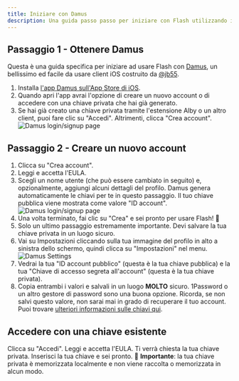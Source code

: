 ```yaml
---
title: Iniziare con Damus
description: Una guida passo passo per iniziare con Flash utilizzando il client iOS Damus.
---
```


## Passaggio 1 - Ottenere Damus

Questa è una guida specifica per iniziare ad usare Flash con [Damus](https://damus.io/), un bellissimo ed facile da usare client iOS costruito da [@jb55](https://snort.social/p/npub1xtscya34g58tk0z605fvr788k263gsu6cy9x0mhnm87echrgufzsevkk5s).

1. Installa [l'app Damus sull'App Store di iOS](https://apps.apple.com/app/damus/id1628663131).
1. Quando apri l'app avrai l'opzione di creare un nuovo account o di accedere con una chiave privata che hai già generato.
1. Se hai già creato una chiave privata tramite l'estensione Alby o un altro client, puoi fare clic su "Accedi". Altrimenti, clicca "Crea account".
   ![Damus login/signup page](/images/damus-login.webp)

## Passaggio 2 - Creare un nuovo account

1. Clicca su "Crea account".
1. Leggi e accetta l'EULA.
1. Scegli un nome utente (che può essere cambiato in seguito) e, opzionalmente, aggiungi alcuni dettagli del profilo. Damus genera automaticamente le chiavi per te in questo passaggio. Il tuo chiave pubblica viene mostrata come valore "ID account". ![Damus login/signup page](/images/damus-signup.webp)
1. Una volta terminato, fai clic su "Crea" e sei pronto per usare Flash! 🤙
1. Solo un ultimo passaggio estremamente importante. Devi salvare la tua chiave privata in un luogo sicuro.
1. Vai su Impostazioni cliccando sulla tua immagine del profilo in alto a sinistra dello schermo, quindi clicca su "Impostazioni" nel menu. ![Damus Settings](/images/damus-settings.webp)
1. Vedrai la tua "ID account pubblico" (questa è la tua chiave pubblica) e la tua "Chiave di accesso segreta all'account" (questa è la tua chiave privata).
1. Copia entrambi i valori e salvali in un luogo **MOLTO** sicuro. 1Password o un altro gestore di password sono una buona opzione. Ricorda, se non salvi questo valore, non sarai mai in grado di recuperare il tuo account. Puoi trovare [ulteriori informazioni sulle chiavi qui](/it/get-started#compendere-chiavi).

## Accedere con una chiave esistente

Clicca su "Accedi".
Leggi e accetta l'EULA.
Ti verrà chiesta la tua chiave privata. Inserisci la tua chiave e sei pronto. 🤙 **Importante**: la tua chiave privata è memorizzata localmente e non viene raccolta o memorizzata in alcun modo.
